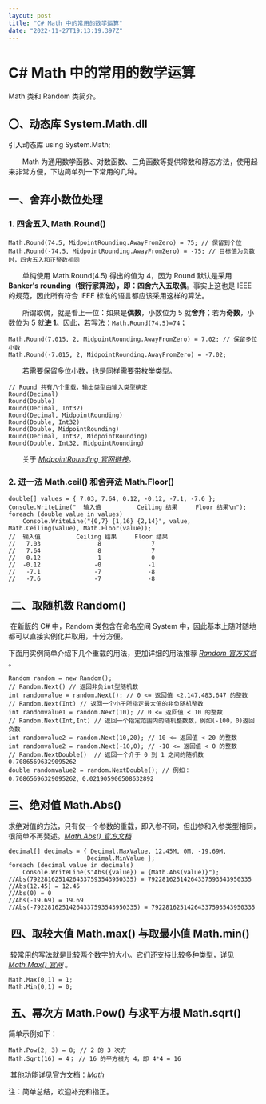 ```yaml
---
layout: post
title: "C# Math 中的常用的数学运算"
date: "2022-11-27T19:13:19.397Z"
---
```

C# Math 中的常用的数学运算
=================

Math 类和 Random 类简介。

〇、动态库 System.Math.dll
---------------------

引入动态库 using System.Math;

  Math 为通用数学函数、对数函数、三角函数等提供常数和静态方法，使用起来非常方便，下边简单列一下常用的几种。

一、舍弃小数位处理
---------

### 1\. 四舍五入 Math.Round()

    Math.Round(74.5, MidpointRounding.AwayFromZero) = 75; // 保留到个位
    Math.Round(-74.5, MidpointRounding.AwayFromZero) = -75; // 目标值为负数时，四舍五入和正整数相同

  单纯使用 Math.Round(4.5) 得出的值为 4，因为 Round 默认是采用 **Banker's rounding（银行家算法），即：四舍六入五取偶**。事实上这也是 IEEE 的规范，因此所有符合 IEEE 标准的语言都应该采用这样的算法。

  所谓取偶，就是看上一位：如果是**偶数**，小数位为 5 就**舍弃**；若为**奇数**，小数位为 5 就**进 1**。因此，若写法：`Math.Round(74.5)=74`；

    Math.Round(7.015, 2, MidpointRounding.AwayFromZero) = 7.02; // 保留多位小数
    Math.Round(-7.015, 2, MidpointRounding.AwayFromZero) = -7.02;

  若需要保留多位小数，也是同样需要带枚举类型。

    // Round 共有八个重载，输出类型由输入类型确定
    Round(Decimal)
    Round(Double)
    Round(Decimal, Int32)
    Round(Decimal, MidpointRounding)
    Round(Double, Int32)
    Round(Double, MidpointRounding)
    Round(Decimal, Int32, MidpointRounding)
    Round(Double, Int32, MidpointRounding)

  关于 _[MidpointRounding 官网链接](https://learn.microsoft.com/zh-cn/dotnet/api/system.midpointrounding?view=net-6.0 "MidpointRounding 官网链接")_。

### 2\. 进一法 Math.ceil() 和舍弃法 Math.Floor()

    double[] values = { 7.03, 7.64, 0.12, -0.12, -7.1, -7.6 };
    Console.WriteLine("  输入值          Ceiling 结果     Floor 结果\n");
    foreach (double value in values)
        Console.WriteLine("{0,7} {1,16} {2,14}", value, Math.Ceiling(value), Math.Floor(value));
    //  输入值          Ceiling 结果     Floor 结果
    //   7.03                8              7
    //   7.64                8              7
    //   0.12                1              0
    //  -0.12               -0             -1
    //   -7.1               -7             -8
    //   -7.6               -7             -8

 二、取随机数 Random()
----------------

 在新版的 C# 中，Random 类包含在命名空间 System 中，因此基本上随时随地都可以直接实例化并取用，十分方便。

下面用实例简单介绍下几个重载的用法，更加详细的用法推荐 _[Random 官方文档](https://learn.microsoft.com/en-us/dotnet/api/system.random?view=net-7.0 "Random 官方文档")_ 。

    Random random = new Random();
    // Random.Next() // 返回非负int型随机数
    int randomvalue = random.Next(); // 0 <= 返回值 <2,147,483,647 的整数
    // Random.Next(Int) // 返回一个小于所指定最大值的非负随机整数
    int randomvalue1 = random.Next(10); // 0 <= 返回值 < 10 的整数
    // Random.Next(Int,Int) // 返回一个指定范围内的随机整数数，例如(-100，0)返回负数
    int randomvalue2 = random.Next(10,20); // 10 <= 返回值 < 20 的整数
    int randomvalue2 = random.Next(-10,0); // -10 <= 返回值 < 0 的整数
    // Random.NextDouble()  // 返回一个介于 0 到 1 之间的随机数 0.70865696329095262
    double randomvalue2 = random.NextDouble(); // 例如：0.70865696329095262、0.021905906508632892

三、绝对值 Math.Abs()
----------------

求绝对值的方法，只有仅一个参数的重载，即入参不同，但出参和入参类型相同，很简单不再赘述。_[Math.Abs() 官方文档](https://learn.microsoft.com/en-us/dotnet/api/system.math.abs?view=net-7.0 "Math.Abs() 官方文档")_

    decimal[] decimals = { Decimal.MaxValue, 12.45M, 0M, -19.69M,
                          Decimal.MinValue };
    foreach (decimal value in decimals)
        Console.WriteLine($"Abs({value}) = {Math.Abs(value)}");
    //Abs(79228162514264337593543950335) = 79228162514264337593543950335
    //Abs(12.45) = 12.45
    //Abs(0) = 0
    //Abs(-19.69) = 19.69
    //Abs(-79228162514264337593543950335) = 79228162514264337593543950335

 四、取较大值 Math.max() 与取最小值 Math.min()
-----------------------------------

 较常用的写法就是比较两个数字的大小。它们还支持比较多种类型，详见 _[Math.Max() 官网](https://learn.microsoft.com/en-us/dotnet/api/system.math.max?view=net-7.0 "Math.Max() 官网")_ 。

    Math.Max(0,1) = 1;
    Math.Min(0,1) = 0;

 五、幂次方 Math.Pow() 与求平方根 Math.sqrt()
-----------------------------------

简单示例如下：

    Math.Pow(2, 3) = 8; // 2 的 3 次方
    Math.Sqrt(16) = 4； // 16 的平方根为 4，即 4*4 = 16

 其他功能详见官方文档：_[Math](https://learn.microsoft.com/en-us/dotnet/api/system.math?view=net-7.0 "Math")_

注：简单总结，欢迎补充和指正。